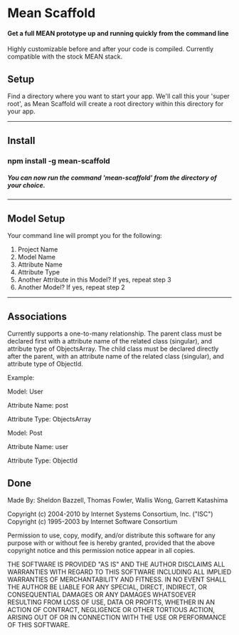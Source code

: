 <h1>Mean Scaffold</h1>
<h4>Get a full MEAN prototype up and running quickly from the command line</h4>
<p>Highly customizable before and after your code is compiled. Currently compatible with the stock MEAN stack.</p>
<h2>Setup</h2>
<p>Find a directory where you want to start your app. We'll call this your 'super root', as Mean Scaffold will create a root directory within this directory for your app.<p>
<hr>
<h2>Install</h2>
<h3>npm install -g mean-scaffold</h3>
<h5>You can now run the command 'mean-scaffold' from the directory of your choice.</h5>
<hr>
<h2>Model Setup</h2>
<p>Your command line will prompt you for the following:</p>
<ol>
  <li>Project Name</li>
  <li>Model Name</li>
  <li>Attribute Name</li>
  <li>Attribute Type</li>
  <li>Another Attribute in this Model? If yes, repeat step 3</li>
  <li>Another Model? If yes, repeat step 2</li>
</ol>
<hr>
<h2>Associations</h2>
<p>Currently supports a one-to-many relationship. The parent class must be declared first with a attribute name of the related class (singular), and attribute type of ObjectsArray. The child class must be declared directly after the parent, with an attribute name of the related class (singular), and attribute type of ObjectId.</p>
<p>Example:</p>
<p>Model: User</p>
<p>Attribute Name: post</p>
<p>Attribute Type: ObjectsArray</p>
<p>Model: Post</p>
<p>Attribute Name: user</p>
<p>Attribute Type: ObjectId</p>
<h2>Done</h2>

Made By: Sheldon Bazzell, Thomas Fowler, Wallis Wong, Garrett Katashima

Copyright (c) 2004-2010 by Internet Systems Consortium, Inc. ("ISC") Copyright (c) 1995-2003 by Internet Software Consortium

Permission to use, copy, modify, and/or distribute this software for any purpose with or without fee is hereby granted, provided that the above copyright notice and this permission notice appear in all copies.

THE SOFTWARE IS PROVIDED "AS IS" AND THE AUTHOR DISCLAIMS ALL WARRANTIES WITH REGARD TO THIS SOFTWARE INCLUDING ALL IMPLIED WARRANTIES OF MERCHANTABILITY AND FITNESS. IN NO EVENT SHALL THE AUTHOR BE LIABLE FOR ANY SPECIAL, DIRECT, INDIRECT, OR CONSEQUENTIAL DAMAGES OR ANY DAMAGES WHATSOEVER RESULTING FROM LOSS OF USE, DATA OR PROFITS, WHETHER IN AN ACTION OF CONTRACT, NEGLIGENCE OR OTHER TORTIOUS ACTION, ARISING OUT OF OR IN CONNECTION WITH THE USE OR PERFORMANCE OF THIS SOFTWARE.
